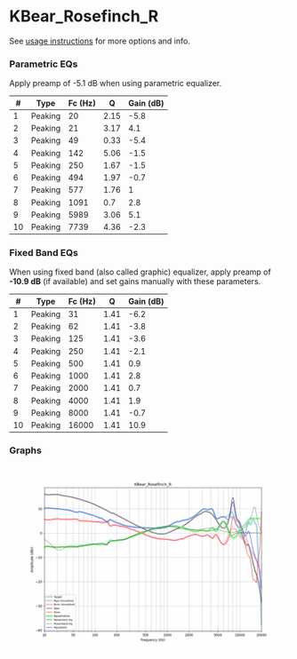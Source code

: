 # KBear_Rosefinch_R
See [usage instructions](https://github.com/jaakkopasanen/AutoEq#usage) for more options and info.

### Parametric EQs
Apply preamp of -5.1 dB when using parametric equalizer.

|   # | Type    |   Fc (Hz) |    Q |   Gain (dB) |
|-----|---------|-----------|------|-------------|
|   1 | Peaking |        20 | 2.15 |        -5.8 |
|   2 | Peaking |        21 | 3.17 |         4.1 |
|   3 | Peaking |        49 | 0.33 |        -5.4 |
|   4 | Peaking |       142 | 5.06 |        -1.5 |
|   5 | Peaking |       250 | 1.67 |        -1.5 |
|   6 | Peaking |       494 | 1.97 |        -0.7 |
|   7 | Peaking |       577 | 1.76 |         1   |
|   8 | Peaking |      1091 | 0.7  |         2.8 |
|   9 | Peaking |      5989 | 3.06 |         5.1 |
|  10 | Peaking |      7739 | 4.36 |        -2.3 |

### Fixed Band EQs
When using fixed band (also called graphic) equalizer, apply preamp of **-10.9 dB** (if available) and set gains manually with these parameters.

|   # | Type    |   Fc (Hz) |    Q |   Gain (dB) |
|-----|---------|-----------|------|-------------|
|   1 | Peaking |        31 | 1.41 |        -6.2 |
|   2 | Peaking |        62 | 1.41 |        -3.8 |
|   3 | Peaking |       125 | 1.41 |        -3.6 |
|   4 | Peaking |       250 | 1.41 |        -2.1 |
|   5 | Peaking |       500 | 1.41 |         0.9 |
|   6 | Peaking |      1000 | 1.41 |         2.8 |
|   7 | Peaking |      2000 | 1.41 |         0.7 |
|   8 | Peaking |      4000 | 1.41 |         1.9 |
|   9 | Peaking |      8000 | 1.41 |        -0.7 |
|  10 | Peaking |     16000 | 1.41 |        10.9 |

### Graphs
![](./KBear_Rosefinch_R.png)
